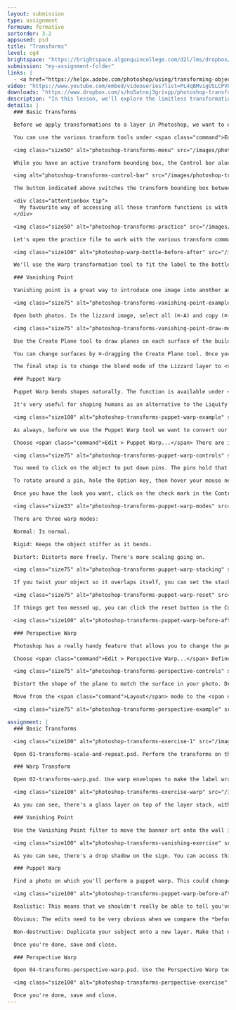 ```yaml
---
layout: submission
type: assignment
formsum: formative
sortorder: 3.2
appsused: psd
title: "Transforms"
level: cg4
brightspace: "https://brightspace.algonquincollege.com/d2l/lms/dropbox/user/folder_submit_files.d2l?db=292876&grpid=0&isprv=0&bp=0&ou=314350"
submission: "my-assignment-folder"
links: |
  - <a href="https://helpx.adobe.com/photoshop/using/transforming-objects.html" target="_blank" title="Transform Objects">Transform Objects</a>
video: "https://www.youtube.com/embed/videoseries?list=PL4qBMvigUSLCPV88lerrXcuLpXw0bX4q-"
downloads: "https://www.dropbox.com/s/ho5atnoj3grivpp/photoshop-transforms.zip?dl=1"
description: "In this lesson, we'll explore the limitless transformation capabilities of Adobe Photoshop; all in a non-destructive workflow, of course."
details: | 
  ### Basic Transforms

  Before we apply transformations to a layer in Photoshop, we want to ensure our editing is non-destructive. To that end, convert your layer to a Smart Object by right-clicking on the canvas with the Marquee tool, then choosing <span class="command">Convert to Smart Object</span>. Now, however you transform your layer, you can edit the settings.

  You can use the various tranform tools under <span class="command">Edit > Transform...</span>. The first five types of transforms are similar. <span class="command">Warp</span> is in a category of its own, so it gets a different Control bar. For the most part, the transforms keep the edges of your image straight. The <span class="command">Warp</span> transformations curve the edges based on the selected envelope. Envelopes are different warp transformation shapes.

  <img class="size50" alt="photoshop-transforms-menu" src="/images/photoshop-transforms/photoshop-transforms-menu.jpg">

  While you have an active transform bounding box, the Control bar along the top of the screen gives you transformation options.

  <img alt="photoshop-transforms-control-bar" src="/images/photoshop-transforms/photoshop-transforms-control-bar.jpg">

  The button indicated above switches the transform bounding box between Transform mode and Warp mode. You can switch between both modes with the button. You can also do multiple tranforms in one operation by switching modes and switching warp envelopes. Once you're done, simply click the check box in the Control bar.

  <div class="attentionbox tip">
    My favourite way of accessing all these tranform functions is with the ⌘-T keyboard shortcut. Once the transform bounding box is active, right-click on the canvas to select a transform mode.
  </div>

  <img class="size50" alt="photoshop-transforms-practice" src="/images/photoshop-transforms/photoshop-transforms-practice.jpg">

  Let's open the practice file to work with the various transform commands. We'll perform transforms to have the green squares match the grey ones. Some key maneuvers include holding <span class="command">Shift</span> and/or <span class="command">Option</span>.

  <img class="size100" alt="photoshop-warp-bottle-before-after" src="/images/photoshop-transforms/photoshop-warp-bottle-before-after.jpg">

  We'll use the Warp transformation tool to fit the label to the bottle. This workflow will also include Blend Modes, Clipping Masks, Adjustment Layers and Smart Objects.

  ### Vanishing Point

  Vanishing point is a great way to introduce one image into another and match the perspective. We'll place the image of the lizzard below on the wall of the building.

  <img class="size75" alt="photoshop-transforms-vanishing-point-example" src="/images/photoshop-transforms/photoshop-transforms-vanishing-point-example.jpg">

  Open both photos. In the lizzard image, select all (⌘-A) and copy (⌘-C). In the building image, create a new empty layer. Now we're ready to enter the filter. Go <span class="command">Filter > Vanishing Point...</span>.

  <img class="size75" alt="photoshop-transforms-vanishing-point-draw-mesh" src="/images/photoshop-transforms/photoshop-transforms-vanishing-point-draw-mesh.jpg">

  Use the Create Plane tool to draw planes on each surface of the building. The plane grids which are red don't line up with the vanishing points. Make sure yours are blue.

  You can change surfaces by ⌘-dragging the Create Plane tool. Once you have your planes in place, simply paste the lizzard into the dialogue. You can scale and move it with the Transform tool. Once the lizzard looks right, click <span class="command">OK</span>.

  The final step is to change the blend mode of the Lizzard layer to <span class="command">Multiply</span>. If you want to place another lizzard, it's best to repeat the whole process on a new layer.

  ### Puppet Warp

  Puppet Warp bends shapes naturally. The function is available under <span class="command">Edit > Puppet Warp</span>. It's best to isolate the object on its own layer.

  It's very useful for shaping humans as an alternative to the Liquify command. You can can pull in bulges, create a smile or <a href="http://i1.ytimg.com/vi/1qenoB_1kO4/maxresdefault.jpg" target="_blank" title="Use Puppet Warp to re-shape humans.">move a limb into position</a>.

  <img class="size100" alt="photoshop-transforms-puppet-warp-example" src="/images/photoshop-transforms/photoshop-transforms-puppet-warp-example.jpg">

  As always, before we use the Puppet Warp tool we want to convert our layer to a Smart Object to preserve editability.

  Choose <span class="command">Edit > Puppet Warp...</span> There are important settings in the Control bar. You can show/hide the mesh. You can also edit the density of the mesh to increase or decrease control points.

  <img class="size75" alt="photoshop-transforms-puppet-warp-controls" src="/images/photoshop-transforms/photoshop-transforms-puppet-warp-controls.jpg">

  You need to click on the object to put down pins. The pins hold that area in place as an actual thumb tack would. Click and drag a pin to warp the object. The pins anchor parts of the warped object in place. You can hold the Shift key to select more than one at a time to move more of the object at once. To remove a pin, you can Option-click on one.

  To rotate around a pin, hole the Option key, then hover your mouse near a pin. A circle will appear allowing you to rotate the object around the pin.

  Once you have the look you want, click on the check mark in the Control bar, or hit <span class="command">Enter</span>.

  <img class="size33" alt="photoshop-transforms-puppet-warp-modes" src="/images/photoshop-transforms/photoshop-transforms-puppet-warp-modes.jpg">

  There are three warp modes:

  Normal: Is normal.

  Rigid: Keeps the object stiffer as it bends.

  Distort: Distorts more freely. There's more scaling going on.

  <img class="size75" alt="photoshop-transforms-puppet-warp-stacking" src="/images/photoshop-transforms/photoshop-transforms-puppet-warp-stacking.jpg">

  If you twist your object so it overlaps itself, you can set the stacking order so it either goes behind or in front of itself as it twists.

  <img class="size75" alt="photoshop-transforms-puppet-warp-reset" src="/images/photoshop-transforms/photoshop-transforms-puppet-warp-reset.jpg">

  If things get too messed up, you can click the reset button in the Control bar.

  <img class="size100" alt="photoshop-transforms-puppet-warp-before-after" src="/images/photoshop-transforms/photoshop-transforms-puppet-warp-before-after.jpg">

  ### Perspective Warp

  Photoshop has a really handy feature that allows you to change the perspective on a photo. This function doesn't work with Smart Objects, so it's best to duplicate the original layer with <span class="command">Option-⌘-J</span>. Make sure to name all your layers.

  Choose <span class="command">Edit > Perspective Warp...</span> Define perspective of the image by dragging out a perspective plane.

  <img class="size75" alt="photoshop-transforms-perspective-controls" src="/images/photoshop-transforms/photoshop-transforms-perspective-controls.jpg">

  Distort the shape of the plane to match the surface in your photo. Drag a plane for each surface.

  Move from the <span class="command">Layout</span> mode to the <span class="command">Warp</span> mode in the Control bar. To straighten the vertical lines, click the first icon in the Control bar. There's a horizontal button to fix horizontal lines. Hold Shift, then hover over the perspective lines. This will constrain the lines while adjusting.

  <img class="size75" alt="photoshop-transforms-perspective-example" src="/images/photoshop-transforms/photoshop-transforms-perspective-example.jpg">

assignment: |
  ### Basic Transforms

  <img class="size100" alt="photoshop-transforms-exercise-1" src="/images/photoshop-transforms/photoshop-transforms-exercise-transform.jpg">

  Open 01-transforms-scale-and-repeat.psd. Perform the transforms on the glass as indicated in the image. You should end up with one glass per layer. Make sure you make each layer a Smart Object to ensure your edits are non-destructive and editable.

  ### Warp Transform

  Open 02-transforms-warp.psd. Use warp envelopes to make the label wrap around the bottle as a Smart Object.

  <img class="size100" alt="photoshop-transforms-exercise-warp" src="/images/photoshop-transforms/photoshop-transforms-exercise-warp.jpg">

  As you can see, there's a glass layer on top of the layer stack, with a Linear Light blend mode. The label was also made more realistic with gentle Gaussian Blur Smart Filter. Paint on the filter's mask to edit it.

  ### Vanishing Point

  Use the Vanishing Point filter to move the banner art onto the wall in perspective.

  <img class="size100" alt="photoshop-transforms-vanishing-exercise" src="/images/photoshop-transforms/photoshop-transforms-exercise-vanishing.jpg">

  As you can see, there's a drop shadow on the sign. You can access this effect from the *fx* button at the bottom of the Layers panel.

  ### Puppet Warp

  Find a photo on which you'll perform a puppet warp. This could change someone's facial expression. It could change their stance or body position. Your effect needs to be realistic, obvious and non-destructive.

  <img class="size100" alt="photoshop-transforms-puppet-warp-before-after" src="/images/photoshop-transforms/photoshop-transforms-puppet-warp-before-after.jpg">

  Realistic: This means that we shouldn't really be able to tell you've modified the photo without looking at the original.

  Obvious: The edits need to be very obvious when we compare the *before* and *after* states.

  Non-destructive: Duplicate your subject onto a new layer. Make that duplicate layer a Smart Object. We want to be able to see the *before* and *after*. We also want to be able to go back into the warp settings to edit them.

  Once you're done, save and close.

  ### Perspective Warp

  Open 04-transforms-perspective-warp.psd. Use the Perspective Warp tool to remove the lens distortion on the building, as shown. Make sure you duplicate the building layer, then make it a Smart Object.

  <img class="size100" alt="photoshop-transforms-perspective-exercise" src="/images/photoshop-transforms/photoshop-transforms-exercise-perspective.jpg">

  Once you're done, save and close.
---
```

